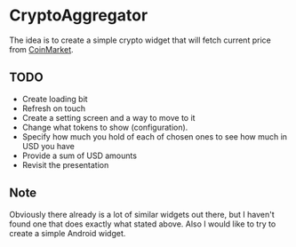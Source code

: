 # CryptoAggregator

The idea is to create a simple crypto widget that will fetch current price from 
[CoinMarket](https://coinmarketcap.com/). 

## TODO
* Create loading bit
* Refresh on touch
* Create a setting screen and a way to move to it
* Change what tokens to show (configuration).
* Specify how much you hold of each of chosen ones to see how much in USD you have
* Provide a sum of USD amounts
* Revisit the presentation

## Note
Obviously there already is a lot of similar widgets out there, but I haven't found one that does
exactly what stated above. Also I would like to try to create a simple Android widget.